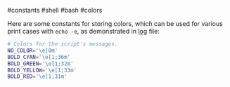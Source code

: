 #constants #shell #bash #colors

Here are some constants for storing colors, which can be used for various print cases with `echo -e`, as demonstrated in [log](obsidian://open?vault=notes&file=Programming%2FShell%2FConfiguration%2FFunctions%2FLogs) file:

``` bash
# Colors for the script's messages.
NO_COLOR='\e[0m'
BOLD_CYAN='\e[1;36m'
BOLD_GREEN='\e[1;32m'
BOLD_YELLOW='\e[1;33m'
BOLD_RED='\e[1;31m'
```
